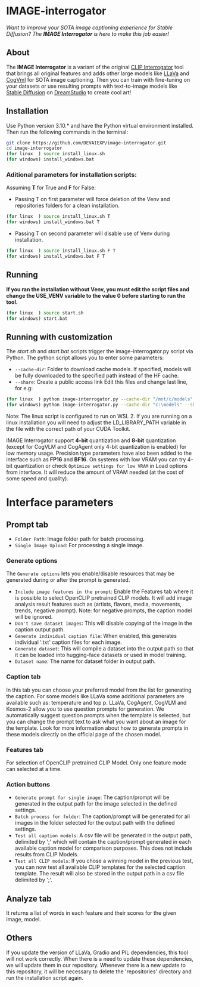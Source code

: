 # IMAGE-interrogator

*Want to improve your SOTA image captioning experience for Stable Diffusion? The **IMAGE Interrogator** is here to make this job easier!*


## About

The **IMAGE Interrogator** is a variant of the original [CLIP Interrogator](https://github.com/pharmapsychotic/clip-interrogator) tool that brings all original features and adds other large models like [LLaVa](https://llava-vl.github.io/) and [CogVml](https://github.com/THUDM/CogVLM) for SOTA image captioning. Then you can train with fine-tuning on your datasets or use resulting prompts with text-to-image models like [Stable Diffusion](https://github.com/CompVis/stable-diffusion) on [DreamStudio](https://beta.dreamstudio.ai/) to create cool art!


## Installation

Use Python version 3.10.* and have the Python virtual environment installed. 
Then run the following commands in the terminal:
```bash
git clone https://github.com/DEVAIEXP/image-interrogator.git
cd image-interrogator
(for linux  ) source install_linux.sh
(for windows) install_windows.bat
```
### Aditional parameters for installation scripts:
Assuming **T** for True and **F** for False:
* Passing T on first parameter will force deletion of the Venv and repositories folders for a clean installation.
```bash
(for linux  ) source install_linux.sh T
(for windows) install_windows.bat T
````
* Passing T on second parameter will disable use of Venv during installation.
```bash
(for linux  ) source install_linux.sh F T
(for windows) install_windows.bat F T
````
## Running
**If you ran the installation without Venv, you must edit the script files and change the USE_VENV variable to the value 0 before starting to run the tool.**
```bash
(for linux  ) source start.sh
(for windows) start.bat
```

## Running with customization


The *start.sh* and *start.bat* scripts trigger the image-interrogator.py script via Python. The python script allows you to enter some parameters:
* `--cache-dir`: Folder to download cache models. If specified, models will be fully downloaded to the specified path instead of the HF cache.
* `--share`: Create a public access link
Edit this files and change last line, for e.g:
```bash
(for linux  ) python image-interrogator.py --cache-dir "/mnt/c/models" --share
(for windows) python image-interrogator.py --cache-dir "c:\models" --share
```


Note: The linux script is configured to run on WSL 2. If you are running on a linux installation you will need to adjust the LD_LIBRARY_PATH variable in the file with the correct path of your CUDA Toolkit.

IMAGE Interrogator support **4-bit** quantization and **8-bit** quantization (except for CogVLM and CogAgent only 4-bit quantization is enabled) for low memory usage. Precision type parameters have also been added to the interface such as **FP16** and **BF16**. On systems with low VRAM you can try 4-bit quantization or check `Optimize settings for low VRAM` in Load options from interface. It will reduce the amount of VRAM needed (at the cost of some speed and quality). 

# Interface parameters
## Prompt tab
* `Folder Path`: Image folder path for batch processing.
* `Single Image Upload`: For processing a single image.
### Generate options

The `Generate options` lets you enable/disable resources that may be generated during or after the prompt is generated. 
* `Include image features in the prompt`: Enable the Features tab where it is possible to select OpenCLIP pretrained CLIP models. It will add image analysis result features such as (artists, flavors, media, movements, trends, negative prompt). Note: for negative prompts, the caption model will be ignored.
* `Don't save dataset images`: This will disable copying of the image in the caption output path.
* `Generate individual caption file`: When enabled, this generates individual '.txt' caption files for each image.
* `Generate dataset`: This will compile a dataset into the output path so that it can be loaded into hugging-face datasets or used in model training.
* `Dataset name`: The name for dataset folder in output path.

### Caption tab
In this tab you can choose your preferred model from the list for generating the caption. For some models like LLaVa some additional parameters are available such as: temperature and top p. LLaVa, CogAgent, CogVLM and Kosmos-2 allow you to use question prompts for generation. We automatically suggest question prompts when the template is selected, but you can change the prompt text to ask what you want about an image for the template. Look for more information about how to generate prompts in these models directly on the official page of the chosen model.

### Features tab
For selection of OpenCLIP pretrained CLIP Model. Only one feature mode can selected at a time.

### Action buttons
* `Generate prompt for single image`: The caption/prompt will be generated in the output path for the image selected in the defined settings.
* `Batch process for folder`: The caption/prompt will be generated for all images in the folder selected for the output path with the defined settings.
* `Test all caption models`: A csv file will be generated in the output path, delimited by ';' which will contain the caption/prompt generated in each available caption model for comparison purposes. This does not include results from CLIP Models.
* `Test all CLIP models`: If you chose a winning model in the previous test, you can now test all available CLIP templates for the selected caption template. The result will also be stored in the output path in a csv file delimited by ';'.

## Analyze tab
It returns a list of words in each feature and their scores for the given image, model.

## Others
If you update the version of LLaVa, Gradio and PIL dependencies, this tool will not work correctly. When there is a need to update these dependencies, we will update them in our repository. Whenever there is a new update to this repository, it will be necessary to delete the 'repositories' directory and run the installation script again.